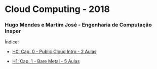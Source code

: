 # Cloud Computing - 2018
### Hugo Mendes e Martim José - Engenharia de Computação Insper

Índice:

- [H0: Cap. 0 - Public Cloud Intro - 2 Aulas](../blob/master/H0/H0_respostas.md)

- [H1: Cap. 1 - Bare Metal - 5 Aulas](../blob/master/H1/H1_respostas.md)